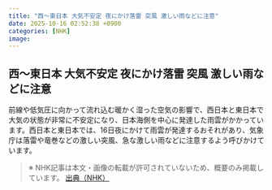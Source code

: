```yaml
---
title: "西～東日本 大気不安定 夜にかけ落雷 突風 激しい雨などに注意"
date: 2025-10-16 02:52:38 +0900
categories: [NHK]
image: 
---
```

## 西～東日本 大気不安定 夜にかけ落雷 突風 激しい雨などに注意

前線や低気圧に向かって流れ込む暖かく湿った空気の影響で、西日本と東日本で大気の状態が非常に不安定になり、日本海側を中心に発達した雨雲がかかっています。西日本と東日本では、16日夜にかけて雨雲が発達するおそれがあり、気象庁は落雷や竜巻などの激しい突風、急な激しい雨などに注意するよう呼びかけています。

> ※ NHK記事は本文・画像の転載が許可されていないため、概要のみ掲載しています。
[出典（NHK）](http://www3.nhk.or.jp/news/html/20251016/k10014950611000.html)
